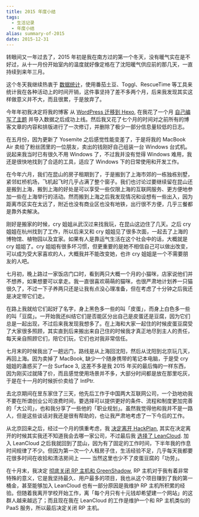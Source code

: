 ```yaml
---
title: 2015 年度小结
tags:
  - 生活记录
  - 年度小结
alias: summary-of-2015
date: 2015-12-31
---
```

转眼间又一年过去了，2015 年初是我在南方过的第一个冬天，没有暖气实在是不好过，从十一月份开始室内的温度就好像定格在了沈阳暖气供应前的那几天，一直持续到来年三月。

这个冬天我继续热衷于 [数据统计](https://jysperm.me/2015/02/result-of-time-tracking/)，使用番茄土豆、Toggl、RescueTime 等工具来统计我在各种活动上的时间开销，这件事坚持了差不多两个月，后来我发现其实这样做意义并不大，而且很累，于是放弃了。

今年年初我决定将我的博客 从 [WordPress 迁移到 Hexo](https://jysperm.me/2015/02/move-to-hexo/), 在我花了一个月 [自己编写了主题](https://jysperm.me/2015/07/hexo-theme-simpleblock) 并导入数据之后成功上线。然后我又花了七个月的时间对之前所有的博客文章的内容和排版进行了一次修订，并删除了极少一部分信息量较低的日志。

在五月份，因为更新了 Yosemite 之后感觉性能变差了，于是将我的 MacBook Air 卖给了粉丝团里的一位朋友，卖出的钱刚好自己组装一台 Windows 台式机。说起来我当时已有很久不用 Windows 了，不过我并没有觉得 Windows 难用，我还是很快地找到了合适的工具，适应了 Windows 下的日常使用和开发工作。

在今年六月，我们在昆山的房子租期到了，于是搬到了上海市郊的一栋独栋别墅，紧邻虹桥机场，飞机起飞时几乎占满了整个窗子。我们也讨论过要继续留在昆山还是搬到上海，搬到上海的好处是可以享受一些仅限上海的互联网服务、更方便地参加一些在上海举行的活动。然而搬到上海之后我发现情况和设想有一些出入，因为距离市区实在太远了，附近也没有商业区也没有地铁，出行很不方便，几乎三餐都是靠外卖解决。

刚好是搬家的时候，cry 姐姐从武汉过来找我玩，在昆山这边住了几天。之后 cry 姐姐在杭州找到了工作，所以后来又和 cry 姐姐见了很多次面，一起去了上海的博物馆、植物园以及宜家。如果有人是靠运气生活在这个社会中的话，大概就是 cry 姐姐了。cry 姐姐有很多坏习惯，但更重要的是她不相信自己可以做出改变，可以成为受大家喜欢的人，大概我并不能改变她，也许 cry 姐姐是一个不需要朋友的人吧。

七月初，晚上路过一家饭店门口时，看到两只大概一个月的小猫咪，店家说他们并不想养，如果想要可以拿走。我一直很喜欢萌萌的猫咪，也很严肃地计划养一只猫很久了，不过一下子养两只还是让我有点没心理准备，但在考虑了十分钟之后我还是决定带它们走。

在路上我就给它们起好了名字，身上黑色多一些的叫「皮蛋」，而身上白色多一些的叫「豆腐」。一开始我还纠结它们是否能区分出自己是皮蛋还是豆腐，因为它们总是一起出现，不过后来我发现我想多了。在上海和大家一起住的时候皮蛋豆腐受了大家很多照顾，其实直到后来搬出来自己住的时候我才真正地尽到主人的责任，每天亲自照顾它们，陪它们玩，它们也对我非常信任。

七月末的时候我出了一趟远门，路线是从上海回沈阳，然后从沈阳到北京玩几天，再回上海。因为卖掉了 MacBook, 缺少一个随身携带的笔记本电脑，于是受 cry 姐姐的蛊惑买了一台 Surface 3, 这差不多是我 2015 年买的最后悔的一样东西，因为刚买过就降了价，而且感觉使用场景并不多，大部分时间都是放在那里吃灰，于是在十一月的时候折价卖给了 IntPtr.

去北京期间在昱东家住了三天，他先后工作于中国两大互联网公司，一个劲地劝我不要在所谓创业公司浪费时间，要选择可以提供更好的条件、流程和制度更加完善的「大公司」，也和我分享了一些他的「职业规划」。虽然我觉得他和我并不是一路人，但是这些谈话对我还是很有帮助的，也让我严肃地考虑了一下今后的工作。

从北京回来之后，经过一个月的慎重考虑，我 [决定离开 HackPlan](https://jysperm.me/2015/09/leaving-hackplan), 其实在决定离开的时候其实我还不知道我会去哪一家公司，不过最后我 [选择了 LeanCloud](https://jysperm.me/2015/11/join-leancloud). 加入 LeanCloud 之后我就回到了昆山，因为有了固定的工作时间，下半年我的作息时间规律了不少。但因为第一次一个人租房子住，生活经验不足，几乎每天我都要花很多时间在收拾和清洁房间上 —— 当然这里也少不了皮蛋豆腐的「功劳」。

在十月末，我决定 [彻底关闭 RP 主机和 GreenShadow](https://jysperm.me/2015/10/rpvhost-shutdown-plan), RP 主机对于我有着非常特殊的意义，它是我坚持最久、用户最多的项目，我也从这个项目赚到了我的第一桶金，甚至能够加入 LeanCloud 也有一部分原因是我维护 RP 主机所积累的经验。但随着我离开学校开始工作，离「每个月只有十元钱却希望建一个网站」的这群人越来越远了；而且现在我在 LeanCloud 的工作是维护一个和 RP 主机类似的 PaaS 服务，所以最后决定关闭 RP 主机。
